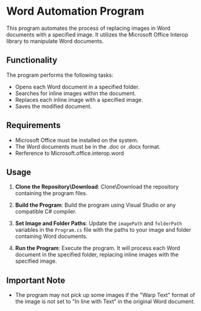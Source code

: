 # Word Automation Program

This program automates the process of replacing images in Word documents with a specified image. It utilizes the Microsoft Office Interop library to manipulate Word documents.

## Functionality

The program performs the following tasks:

- Opens each Word document in a specified folder.
- Searches for inline images within the document.
- Replaces each inline image with a specified image.
- Saves the modified document.

## Requirements

- Microsoft Office must be installed on the system.
- The Word documents must be in the .doc or .docx format.
- Rerference to Microsoft.office.interop.word 

## Usage

1. **Clone the Repository\Download**: Clone\Download the repository containing the program files.

2. **Build the Program**: Build the program using Visual Studio or any compatible C# compiler.

3. **Set Image and Folder Paths**: Update the `imagePath` and `folderPath` variables in the `Program.cs` file with the paths to your image and folder containing Word documents.

4. **Run the Program**: Execute the program. It will process each Word document in the specified folder, replacing inline images with the specified image.

## Important Note

- The program may not pick up some images if the "Warp Text" format of the image is not set to "In line with Text" in the original Word document.

